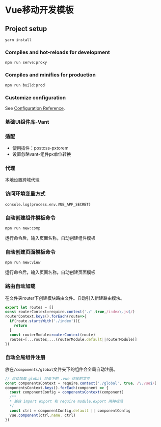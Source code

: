 # Vue移动开发模板

## Project setup
```
yarn install
```

### Compiles and hot-reloads for development
```
npm run serve:proxy
```

### Compiles and minifies for production
```
npm run build:prod
```

### Customize configuration
See [Configuration Reference](https://cli.vuejs.org/zh/config/).

### 基础UI组件库-Vant

### 适配
* 使用插件：postcss-pxtorem
* 设置忽略vant-组件px单位转换

### 代理
本地设置跨域代理
### 访问环境变量方式
 `console.log(process.env.VUE_APP_SECRET)`
### 自动创建组件模板命令
```
npm run new:comp
```

运行命令后，输入页面名称，自动创建组件模板

### 自动创建页面模板命令
```
npm run new:view
```

运行命令后，输入页面名称，自动创建页面模板

### 路由自动加载
在文件夹router下创建模块路由文件。自动引入新建路由模块。

```js
export let routes = []
const routerContext=require.context('./',true,/index\.js$/)
routerContext.keys().forEach(route=>{
  if(route.startsWith('./index')){
    return
  }
  const routerModule=routerContext(route)
  routes=[...routes,...(routerModule.default||routerModule)]
})
```
### 自动全局组件注册
放在`/components/global`文件夹下的组件会全局自动注册。

```js
// 自动加载 global 目录下的 .vue 结尾的文件
const componentsContext = require.context('./global', true, /\.vue$/)
componentsContext.keys().forEach(component => {
  const componentConfig = componentsContext(component)
  /**
  * 兼容 import export 和 require module.export 两种规范
  */
  const ctrl = componentConfig.default || componentConfig
  Vue.component(ctrl.name, ctrl)
})
```